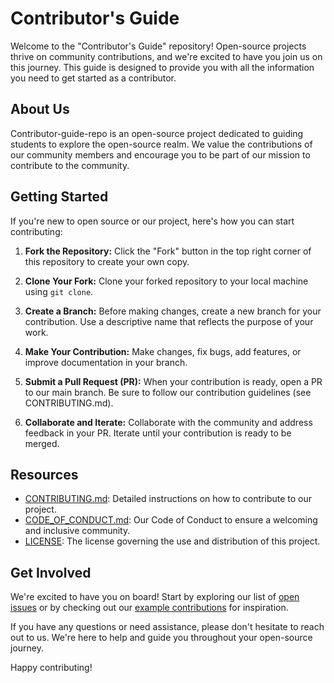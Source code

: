 # Contributor's Guide

Welcome to the "Contributor's Guide" repository! Open-source projects thrive on community contributions, and we're excited to have you join us on this journey. This guide is designed to provide you with all the information you need to get started as a contributor.

## About Us

Contributor-guide-repo is an open-source project dedicated to guiding students to explore the open-source realm. We value the contributions of our community members and encourage you to be part of our mission to contribute to the community.

## Getting Started

If you're new to open source or our project, here's how you can start contributing:

1. **Fork the Repository:** Click the "Fork" button in the top right corner of this repository to create your own copy.

2. **Clone Your Fork:** Clone your forked repository to your local machine using `git clone`.

3. **Create a Branch:** Before making changes, create a new branch for your contribution. Use a descriptive name that reflects the purpose of your work.

4. **Make Your Contribution:** Make changes, fix bugs, add features, or improve documentation in your branch.

5. **Submit a Pull Request (PR):** When your contribution is ready, open a PR to our main branch. Be sure to follow our contribution guidelines (see CONTRIBUTING.md).

6. **Collaborate and Iterate:** Collaborate with the community and address feedback in your PR. Iterate until your contribution is ready to be merged.

## Resources

- [CONTRIBUTING.md](CONTRIBUTING.md): Detailed instructions on how to contribute to our project.
- [CODE_OF_CONDUCT.md](CODE_OF_CONDUCT.md): Our Code of Conduct to ensure a welcoming and inclusive community.
- [LICENSE](LICENSE): The license governing the use and distribution of this project.

## Get Involved

We're excited to have you on board! Start by exploring our list of [open issues](https://github.com/your-username/contributor-guide-repo/issues) or by checking out our [example contributions](examples/) for inspiration.

If you have any questions or need assistance, please don't hesitate to reach out to us. We're here to help and guide you throughout your open-source journey.

Happy contributing!

